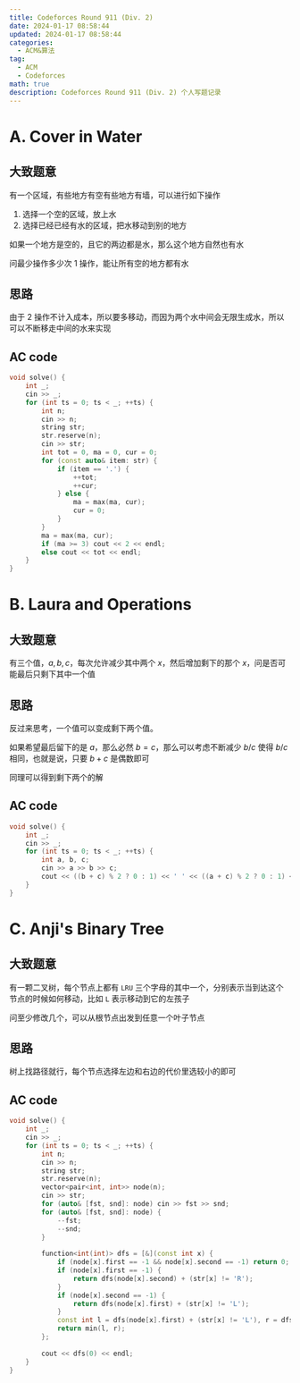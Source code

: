 ```yaml
---
title: Codeforces Round 911 (Div. 2)
date: 2024-01-17 08:58:44
updated: 2024-01-17 08:58:44
categories:
  - ACM&算法
tag:
  - ACM
  - Codeforces
math: true
description: Codeforces Round 911 (Div. 2) 个人写题记录
---
```


# A. Cover in Water

## 大致题意

有一个区域，有些地方有空有些地方有墙，可以进行如下操作

1. 选择一个空的区域，放上水
2. 选择已经已经有水的区域，把水移动到别的地方

如果一个地方是空的，且它的两边都是水，那么这个地方自然也有水

问最少操作多少次 1 操作，能让所有空的地方都有水

## 思路

由于 2 操作不计入成本，所以要多移动，而因为两个水中间会无限生成水，所以可以不断移走中间的水来实现

## AC code

```cpp
void solve() {
    int _;
    cin >> _;
    for (int ts = 0; ts < _; ++ts) {
        int n;
        cin >> n;
        string str;
        str.reserve(n);
        cin >> str;
        int tot = 0, ma = 0, cur = 0;
        for (const auto& item: str) {
            if (item == '.') {
                ++tot;
                ++cur;
            } else {
                ma = max(ma, cur);
                cur = 0;
            }
        }
        ma = max(ma, cur);
        if (ma >= 3) cout << 2 << endl;
        else cout << tot << endl;
    }
}
```

# B. Laura and Operations

## 大致题意

有三个值，$a, b, c$，每次允许减少其中两个 $x$，然后增加剩下的那个 $x$，问是否可能最后只剩下其中一个值

## 思路

反过来思考，一个值可以变成剩下两个值。

如果希望最后留下的是 $a$，那么必然 $b = c$，那么可以考虑不断减少 $b/c$ 使得 $b/c$ 相同，也就是说，只要 $b+c$ 是偶数即可

同理可以得到剩下两个的解

## AC code

```cpp
void solve() {
    int _;
    cin >> _;
    for (int ts = 0; ts < _; ++ts) {
        int a, b, c;
        cin >> a >> b >> c;
        cout << ((b + c) % 2 ? 0 : 1) << ' ' << ((a + c) % 2 ? 0 : 1) << ' ' << ((b + a) % 2 ? 0 : 1) << endl;
    }
}
```

# C. Anji's Binary Tree

## 大致题意

有一颗二叉树，每个节点上都有 `LRU` 三个字母的其中一个，分别表示当到达这个节点的时候如何移动，比如 `L` 表示移动到它的左孩子

问至少修改几个，可以从根节点出发到任意一个叶子节点

## 思路

树上找路径就行，每个节点选择左边和右边的代价里选较小的即可

## AC code

```cpp
void solve() {
    int _;
    cin >> _;
    for (int ts = 0; ts < _; ++ts) {
        int n;
        cin >> n;
        string str;
        str.reserve(n);
        vector<pair<int, int>> node(n);
        cin >> str;
        for (auto& [fst, snd]: node) cin >> fst >> snd;
        for (auto& [fst, snd]: node) {
            --fst;
            --snd;
        }
 
        function<int(int)> dfs = [&](const int x) {
            if (node[x].first == -1 && node[x].second == -1) return 0;
            if (node[x].first == -1) {
                return dfs(node[x].second) + (str[x] != 'R');
            }
            if (node[x].second == -1) {
                return dfs(node[x].first) + (str[x] != 'L');
            }
            const int l = dfs(node[x].first) + (str[x] != 'L'), r = dfs(node[x].second) + (str[x] != 'R');
            return min(l, r);
        };
 
        cout << dfs(0) << endl;
    }
}
```
